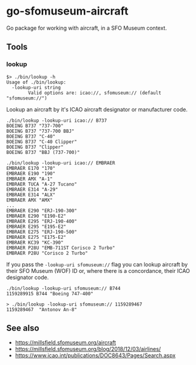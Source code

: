 # go-sfomuseum-aircraft

Go package for working with aircraft, in a SFO Museum context.

## Tools

### lookup

```
$> ./bin/lookup -h
Usage of ./bin/lookup:
  -lookup-uri string
    	Valid options are: icao://, sfomuseum:// (default "sfomuseum://")
```

Lookup an aircraft by it's ICAO aircraft designator or manufacturer code.

```
./bin/lookup -lookup-uri icao:// B737
BOEING B737 "737-700"
BOEING B737 "737-700 BBJ"
BOEING B737 "C-40"
BOEING B737 "C-40 Clipper"
BOEING B737 "Clipper"
BOEING B737 "BBJ (737-700)"
```

```
./bin/lookup -lookup-uri icao:// EMBRAER
EMBRAER E170 "170"
EMBRAER E190 "190"
EMBRAER AMX "A-1"
EMBRAER TUCA "A-27 Tucano"
EMBRAER E314 "A-29"
EMBRAER E314 "ALX"
EMBRAER AMX "AMX"
...
EMBRAER E290 "ERJ-190-300"
EMBRAER E290 "E190-E2"
EMBRAER E295 "ERJ-190-400"
EMBRAER E295 "E195-E2"
EMBRAER E275 "ERJ-190-500"
EMBRAER E275 "E175-E2"
EMBRAER KC39 "KC-390"
EMBRAER P28U "EMB-711ST Corisco 2 Turbo"
EMBRAER P28U "Corisco 2 Turbo"
```

If you pass the `-lookup-uri sfomuseum://` flag you can lookup aircraft by their SFO Museum (WOF) ID or, where there is a concordance, their ICAO designator code.

```
./bin/lookup -lookup-uri sfomuseum:// B744
1159289915 B744 "Boeing 747-400"
```

```
> ./bin/lookup -lookup-uri sfomuseum:// 1159289467
1159289467  "Antonov An-8"
```

## See also

* https://millsfield.sfomuseum.org/aircraft
* https://millsfield.sfomuseum.org/blog/2018/12/03/airlines/
* https://www.icao.int/publications/DOC8643/Pages/Search.aspx